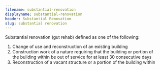 ```yaml
---
filename: substantial-renovation
displayname: substantial-renovation
header: Substantial Renovation
slug: substantial renovation
---
```


Substantial renovation (gut rehab) defined as one of the following:

1. Change of use and reconstruction of an existing building
2. Construction work of a nature requiring that the building or portion of the building within be out of service for at least 30 consecutive days
3. Reconstruction of a vacant structure or a portion of the building within
